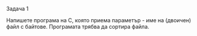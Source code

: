 Задача 1

Напишете програма на С, която приема параметър - име на (двоичен) файл с байтове. 
Програмата трябва да сортира файла.
